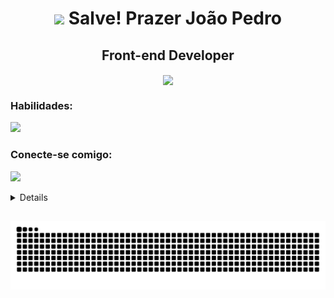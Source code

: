 
<h1 align="center"><img src="https://github.com/JoaoPedroVolponi/JoaoPedroVolponi/assets/98360987/a079222a-9ce9-4861-a8e8-3479428c12c3" width="100">
    Salve! Prazer João Pedro</h1>
   

<h2 align="center">Front-end Developer</h3>

<p align="center">
    <img src="https://github.com/JoaoPedroVolponi/JoaoPedroVolponi/assets/98360987/09d8b44c-6579-4ced-808e-2913fba48118" align="center">
</p>

<p align="left"></p>

<h3 align="left">Habilidades:</h3>
<p align="left">
    <a href="https://skillicons.dev">
        <img src="https://skillicons.dev/icons?i=swift,typescript,react,tailwind,figma " />
    </a> 
</p>
<h3 align="left">Conecte-se comigo:</h3>
<p align="left">
    <a href="https://www.linkedin.com/in/joaopedrovolponi/">
        <img src="https://skillicons.dev/icons?i=linkedin" />
    </a>
</p>


<details>   
 
  <a href="https://github.com/JoaoPedroVolponi">
 <div align="center">
  

  <a href="https://github.com/JoaoPedroVolponi">
  <img height="190em" src="https://github-readme-stats.vercel.app/api?username=JoaoPedroVolponi&show_icons=true&theme=react&include_all_commits=true&count_private=true"/>    
    
  <img height="190em" src="https://github-readme-stats.vercel.app/api/top-langs/?username=JoaoPedroVolponi&layout=compact&langs_count=7&theme=react"/>
</div>
</details>

##
 ![Snake animation](https://github.com/JoaoPedroVolponi/JoaoPedroVolponi/blob/output/github-contribution-grid-snake-dark.svg)
